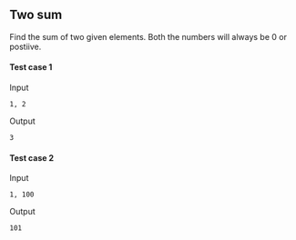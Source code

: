 ## Two sum

Find the sum of two given elements. Both the numbers will always be 0 or postiive.

#### Test case 1


Input

```
1, 2
```

Output

```
3
```

#### Test case 2



Input

```
1, 100
```

Output

```
101
```
